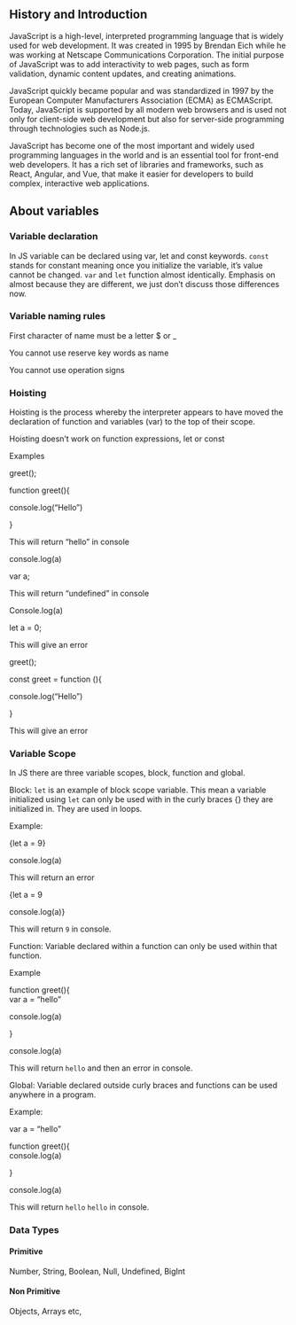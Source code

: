 
## History and Introduction

JavaScript is a high-level, interpreted programming language that is widely used for web development. It was created in 1995 by Brendan Eich while he was working at Netscape Communications Corporation. The initial purpose of JavaScript was to add interactivity to web pages, such as form validation, dynamic content updates, and creating animations.

JavaScript quickly became popular and was standardized in 1997 by the European Computer Manufacturers Association (ECMA) as ECMAScript. Today, JavaScript is supported by all modern web browsers and is used not only for client-side web development but also for server-side programming through technologies such as Node.js.

JavaScript has become one of the most important and widely used programming languages in the world and is an essential tool for front-end web developers. It has a rich set of libraries and frameworks, such as React, Angular, and Vue, that make it easier for developers to build complex, interactive web applications.

## About variables

### Variable declaration

In JS variable can be declared using var, let and const keywords. `const` stands for constant meaning once you initialize the variable, it’s value cannot be changed. `var` and `let` function almost identically. Emphasis on almost because they are different, we just don’t discuss those differences now.

### Variable naming rules

First character of name must be a letter $ or _

You cannot use reserve key words as name

You cannot use operation signs

### Hoisting

Hoisting is the process whereby the interpreter appears to have moved the declaration of function and variables (var) to the top of their scope.

Hoisting doesn’t work on function expressions, let or const

Examples

greet();

function greet(){

console.log(“Hello”)

}

This will return “hello” in console

console.log(a)

var a;

This will return “undefined” in console

Console.log(a)

let a = 0;

This will give an error

greet();

const greet = function (){

console.log(“Hello”)

}

This will give an error

### Variable Scope

In JS there are three variable scopes, block, function and global.

Block: `let` is an example of block scope variable. This mean a variable initialized using `let` can only be used with in the curly braces {} they are initialized in. They are used in loops.

Example:

{let a = 9}

console.log(a)

This will return an error

{let a = 9

console.log(a)}

This will return `9` in console.

Function: Variable declared within a function can only be used within that function.

Example

function greet(){  
var a = “hello”

console.log(a)

}

console.log(a)

This will return `hello` and then an error in console.

Global: Variable declared outside curly braces and functions can be used anywhere in a program.

Example:

var a = “hello”

function greet(){  
console.log(a)

}

console.log(a)

This will return `hello` `hello` in console.

### Data Types
#### Primitive
Number, String, Boolean, Null, Undefined, BigInt

#### Non Primitive
Objects, Arrays etc,

